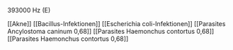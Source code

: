 393000 Hz (E)

[[Akne]]
[[Bacillus-Infektionen]]
[[Escherichia coli-Infektionen]]
[[Parasites Ancylostoma caninum 0,68]]
[[Parasites Haemonchus contortus 0,68]]
[[Parasites Haemonchus contortus 0,68]]